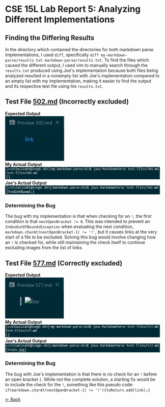# CSE 15L Lab Report 5: Analyzing Different Implementations

## Finding the Differing Results

In the directory which contained the directories for both markdown parse implementations, I used `diff`, specifically `diff my-markdown-parse/results.txt markdown-parse/results.txt`. To find the files which caused the different output, I used vim to manually search through the `results.txt` produced using Joe's implementation because both files being analyzed resulted in a nonempty list with Joe's implementation compared to an empty list with my implementation, making it easier to find the output and its respective test file using his `results.txt`.  

## Test File [502.md](https://github.com/ucsd-cse15l-w22/markdown-parse/blob/main/test-files/502.md) (Incorrectly excluded)

**Expected Output**  
![Expected Output](502expected.png)  
**My Actual Output**
![My Actual Output](502myActual.png)  
**Joe's Actual Output**
![Joe's Actual Output](502joeActual.png) 

### Determining the Bug

The bug with my implementation is that when checking for an `!`, the first condition is that `nextOpenBracket != 0`. This was intended to prevent an `IndexOutOfBoundsException` when evaluating the next condition, `markdown.charAt(nextOpenBracket-1) != '!'`, but it causes links at the very start of a file to be excluded. Solving this bug would involve changing how an `!` is checked for, while still maintaining the check itself to continue excluding images from the list of links.  

## Test File [577.md](https://github.com/ucsd-cse15l-w22/markdown-parse/blob/main/test-files/577.md) (Correctly excluded)

**Expected Output**  
![Expected Output](577expected.png)  
**My Actual Output**
![My Actual Output](577myActual.png)  
**Joe's Actual Output**
![Joe's Actual Output](577joeActual.png)  

### Determining the Bug
The bug with Joe's implementation is that there is no check for an `!` before an open bracket `[`. While not the complete solution, a starting fix would be to include the check for the `!`, something like this pseudo code:  
`if(markdown.charAt(nextOpenBracket-1) != '!'){toReturn.add(link);}`

[<- Back](index.md)
